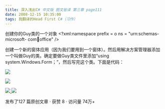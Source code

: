 ```yaml
---
title: 深入浅出C# 中文版 图文皆译 第三章 page111
date: 2008-12-15 10:35:00
tags: 我翻译的Head First C#（习作）
---
```

创建你的Guy类的一个对象  <?xml:namespace prefix = o ns = "urn:schemas-microsoft-
com:office:office" />

创建一个新的窗体应用（因为我们要用到一个窗体）。然后用解决方案管理器添加一个叫做Guy的类。确定要做Guy类文件里添加“using
system.Windows.Form；”，然后写完这个类。下面是代码：

![](https://p-blog.csdn.net/images/p_blog_csdn_net/cuipengfei1/EntryImages/20081215/%E6%88%AA%E5%9B%BE00.jpg)

![](https://p-blog.csdn.net/images/p_blog_csdn_net/cuipengfei1/EntryImages/20081215/%E6%88%AA%E5%9B%BE01.jpg)



[ ![](https://profile.csdnimg.cn/5/2/5/3_cuipengfei1)
![](https://g.csdnimg.cn/static/user-reg-year/1x/11.png)
](https://blog.csdn.net/cuipengfei1)



发布了127 篇原创文章  ·  获赞 8  ·  访问量 74万+


